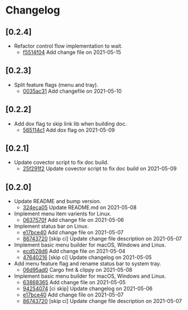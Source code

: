 # Changelog

## \[0.2.4]

- Refactor control flow implementation to wait.
  - [f5514f04](https://github.com/tauri-apps/tao/commit/f5514f04819f13493e75dfc844c7b06ec17bb071) Add change file on 2021-05-15

## \[0.2.3]

- Split feature flags (menu and tray).
  - [0035ac31](https://github.com/tauri-apps/tao/commit/0035ac31ea32fd1b04339a678e321411b779a5b6) Add changefile on 2021-05-10

## \[0.2.2]

- Add dox flag to skip link lib when building doc.
  - [565114c1](https://github.com/tauri-apps/tao/commit/565114c16a27b321e326195ad1f248ffa721c3a3) Add dox flag on 2021-05-09

## \[0.2.1]

- Update covector script to fix doc build.
  - [25f291f2](https://github.com/tauri-apps/tao/commit/25f291f2385b9505b31b8db2c74fd2aad4b7d699) Update covector script to fix doc build on 2021-05-09

## \[0.2.0]

- Update README and bump version.
  - [324eca05](https://github.com/tauri-apps/tao/commit/324eca05d3075e5610f83d1161e23ace656f586e) Update README.md on 2021-05-08
- Implement menu item varients for Linux.
  - [0637570f](https://github.com/tauri-apps/tao/commit/0637570f151f3ad6d5fcaa37dbacb84a5b53624a) Add change file on 2021-05-06
- Implement status bar on Linux.
  - [e17bce40](https://github.com/tauri-apps/tao/commit/e17bce40df35f4b8e9ff018a5e9b14f446eee899) Add change file on 2021-05-07
  - [86743720](https://github.com/tauri-apps/tao/commit/867437209f820f461239505201e7b21d8d66495c) \[skip ci] Update change file description on 2021-05-07
- Implement basic menu builder for macOS, Windows and Linux.
  - [ecd528d6](https://github.com/tauri-apps/tao/commit/ecd528d6c137c7d3ca8d5f16bb3f082b961db6d9) Add change file on 2021-05-04
  - [47640216](https://github.com/tauri-apps/tao/commit/476402167ce7209b57a180453733132b777c44f5) \[skip ci] Update changelog on 2021-05-05
- Add menu feature flag and rename status bar to system tray.
  - [06d95ad0](https://github.com/tauri-apps/tao/commit/06d95ad03c15b3da1601007ef1b81ea90310d177) Cargo fmt & clippy on 2021-05-08
- Implement basic menu builder for macOS, Windows and Linux.
  - [63868365](https://github.com/tauri-apps/tao/commit/63868365613bfd3f6c6d2155e9b3120f7fb9962e) Add change file on 2021-05-05
  - [94254074](https://github.com/tauri-apps/tao/commit/942540745e3c8365ac4d0813e9ae40dc7090a2cd) \[ci skip] Update changelog on 2021-05-06
  - [e17bce40](https://github.com/tauri-apps/tao/commit/e17bce40df35f4b8e9ff018a5e9b14f446eee899) Add change file on 2021-05-07
  - [86743720](https://github.com/tauri-apps/tao/commit/867437209f820f461239505201e7b21d8d66495c) \[skip ci] Update change file description on 2021-05-07
